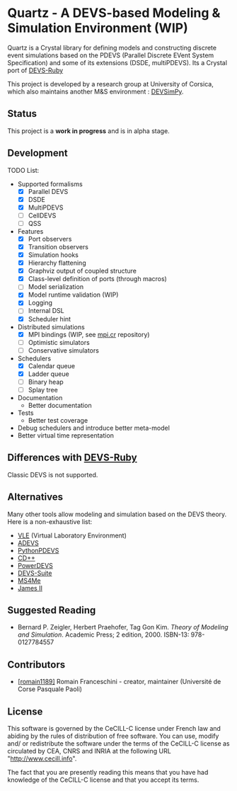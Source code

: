 # Quartz - A DEVS-based Modeling & Simulation Environment (WIP)

Quartz is a Crystal library for defining models and constructing discrete
event simulations based on the PDEVS (Parallel Discrete EVent System Specification) and
some of its extensions (DSDE, multiPDEVS). Its a Crystal port of
[DEVS-Ruby](https://github.com/devs-ruby)

This project is developed by a research group at University of Corsica, which
also maintains another M&S environment :
[DEVSimPy](https://github.com/capocchi/DEVSimPy).

## Status

This project is a **work in progress** and is in alpha stage.

## Development

TODO List:
- Supported formalisms
  - [x] Parallel DEVS
  - [x] DSDE
  - [x] MultiPDEVS
  - [ ] CellDEVS
  - [ ] QSS
- Features
  - [x] Port observers
  - [x] Transition observers
  - [x] Simulation hooks
  - [x] Hierarchy flattening
  - [x] Graphviz output of coupled structure
  - [x] Class-level definition of ports (through macros)
  - [ ] Model serialization
  - [x] Model runtime validation (WIP)
  - [x] Logging
  - [ ] Internal DSL
  - [x] Scheduler hint
- Distributed simulations
  - [x] MPI bindings (WIP, see [mpi.cr](https://github.com/romain1189/mpi.cr) repository)
  - [ ] Optimistic simulators
  - [ ] Conservative simulators
- Schedulers
  - [x] Calendar queue
  - [x] Ladder queue
  - [ ] Binary heap
  - [ ] Splay tree
- Documentation
  - Better documentation
- Tests
  - Better test coverage
- Debug schedulers and introduce better meta-model
- Better virtual time representation

## Differences with [DEVS-Ruby](https://github.com/devs-ruby)

Classic DEVS is not supported.

## Alternatives

Many other tools allow modeling and simulation based on the DEVS theory. Here is a non-exhaustive list:
- [VLE](http://www.vle-project.org) (Virtual Laboratory Environment)
- [ADEVS](http://web.ornl.gov/~1qn/adevs/)
- [PythonPDEVS](http://msdl.cs.mcgill.ca/projects/DEVS/PythonPDEVS)
- [CD++](http://cell-devs.sce.carleton.ca/mediawiki/index.php/Main_Page)
- [PowerDEVS](https://sourceforge.net/projects/powerdevs/)
- [DEVS-Suite](http://acims.asu.edu/software/devs-suite/)
- [MS4Me](http://www.ms4systems.com)
- [James II](http://jamesii.informatik.uni-rostock.de/jamesii.org/)

## Suggested Reading

* Bernard P. Zeigler, Herbert Praehofer, Tag Gon Kim. *Theory of Modeling and Simulation*. Academic Press; 2 edition, 2000. ISBN-13: 978-0127784557

## Contributors

- [[romain1189]](https://github.com/[romain1189]) Romain Franceschini - creator, maintainer (Université de Corse Pasquale Paoli)

## License

This software is governed by the CeCILL-C license under French law and
abiding by the rules of distribution of free software.  You can use,
modify and/ or redistribute the software under the terms of the CeCILL-C
license as circulated by CEA, CNRS and INRIA at the following URL
"http://www.cecill.info".

The fact that you are presently reading this means that you have had
knowledge of the CeCILL-C license and that you accept its terms.
